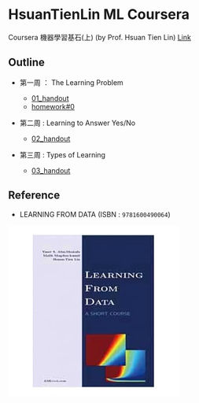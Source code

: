 # HsuanTienLin ML Coursera
Coursera 機器學習基石(上) (by Prof. Hsuan Tien Lin) [Link](https://www.coursera.org/learn/ntumlone-mathematicalfoundations?)

## Outline
* 第一周 ： The Learning Problem
   * [01_handout](handout/01_handout.pdf) 
   * [homework#0](homework/homework0.pdf)

* 第二周 : Learning to Answer Yes/No
   * [02_handout](handout/02_handout.pdf)

* 第三周 : Types of Learning
   * [03_handout](handout/03_handout.pdf)

## Reference
* LEARNING FROM DATA (ISBN : `9781600490064`)

![reference](reference.png)

